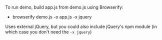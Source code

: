 To run demo, build app.js from demo.js using Browserify:
- browserify demo.js -o app.js -x jquery

Uses external jQuery, but you could also include jQuery's npm module (in which case you don't need the `-x jquery`)
